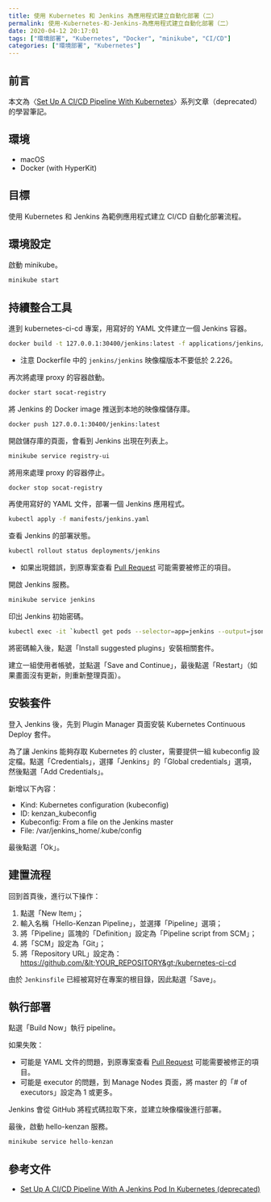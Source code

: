 ```yaml
---
title: 使用 Kubernetes 和 Jenkins 為應用程式建立自動化部署（二）
permalink: 使用-Kubernetes-和-Jenkins-為應用程式建立自動化部署（二）
date: 2020-04-12 20:17:01
tags: ["環境部署", "Kubernetes", "Docker", "minikube", "CI/CD"]
categories: ["環境部署", "Kubernetes"]
---
```


## 前言

本文為〈[Set Up A CI/CD Pipeline With Kubernetes](https://www.linux.com/audience/enterprise/set-cicd-pipeline-kubernetes-part-1-overview/)〉系列文章（deprecated）的學習筆記。

## 環境

- macOS
- Docker (with HyperKit)

## 目標

使用 Kubernetes 和 Jenkins 為範例應用程式建立 CI/CD 自動化部署流程。

## 環境設定

啟動 minikube。

```BASH
minikube start
```

## 持續整合工具

進到 kubernetes-ci-cd 專案，用寫好的 YAML 文件建立一個 Jenkins 容器。

```BASH
docker build -t 127.0.0.1:30400/jenkins:latest -f applications/jenkins/Dockerfile applications/jenkins
```

- 注意 Dockerfile 中的 `jenkins/jenkins` 映像檔版本不要低於 2.226。

再次將處理 proxy 的容器啟動。

```BASH
docker start socat-registry
```

將 Jenkins 的 Docker image 推送到本地的映像檔儲存庫。

```BASH
docker push 127.0.0.1:30400/jenkins:latest
```

開啟儲存庫的頁面，會看到 Jenkins 出現在列表上。

```BASH
minikube service registry-ui
```

將用來處理 proxy 的容器停止。

```BASH
docker stop socat-registry
```

再使用寫好的 YAML 文件，部署一個 Jenkins 應用程式。

```BASH
kubectl apply -f manifests/jenkins.yaml
```

查看 Jenkins 的部署狀態。

```BASH
kubectl rollout status deployments/jenkins
```

- 如果出現錯誤，到原專案查看 [Pull Request](https://github.com/kenzanlabs/kubernetes-ci-cd/pulls) 可能需要被修正的項目。

開啟 Jenkins 服務。

```BASH
minikube service jenkins
```

印出 Jenkins 初始密碼。

```BASH
kubectl exec -it `kubectl get pods --selector=app=jenkins --output=jsonpath={.items..metadata.name}` cat /var/jenkins_home/secrets/initialAdminPassword
```

將密碼輸入後，點選「Install suggested plugins」安裝相關套件。

建立一組使用者帳號，並點選「Save and Continue」，最後點選「Restart」（如果畫面沒有更新，則重新整理頁面）。

## 安裝套件

登入 Jenkins 後，先到 Plugin Manager 頁面安裝 Kubernetes Continuous Deploy 套件。

為了讓 Jenkins 能夠存取 Kubernetes 的 cluster，需要提供一組 kubeconfig 設定檔。點選「Credentials」，選擇「Jenkins」的「Global credentials」選項，然後點選「Add Credentials」。

新增以下內容：

- Kind: Kubernetes configuration (kubeconfig)
- ID: kenzan_kubeconfig
- Kubeconfig: From a file on the Jenkins master
- File: /var/jenkins_home/.kube/config

最後點選「Ok」。

## 建置流程

回到首頁後，進行以下操作：

1. 點選「New Item」；
2. 輸入名稱「Hello-Kenzan Pipeline」，並選擇「Pipeline」選項；
3. 將「Pipeline」區塊的「Definition」設定為「Pipeline script from SCM」；
4. 將「SCM」設定為「Git」；
5. 將「Repository URL」設定為：https://github.com/&lt;YOUR_REPOSITORY&gt;/kubernetes-ci-cd

由於 `Jenkinsfile` 已經被寫好在專案的根目錄，因此點選「Save」。

## 執行部署

點選「Build Now」執行 pipeline。

如果失敗：

- 可能是 YAML 文件的問題，到原專案查看 [Pull Request](https://github.com/kenzanlabs/kubernetes-ci-cd/pulls) 可能需要被修正的項目。
- 可能是 executor 的問題，到 Manage Nodes 頁面，將 master 的「# of executors」設定為 1 或更多。

Jenkins 會從 GitHub 將程式碼拉取下來，並建立映像檔後進行部署。

最後，啟動 hello-kenzan 服務。

```BASH
minikube service hello-kenzan
```

## 參考文件

- [Set Up A CI/CD Pipeline With A Jenkins Pod In Kubernetes (deprecated)](https://www.linux.com/audience/devops/set-cicd-pipeline-jenkins-pod-kubernetes-part-2/)
